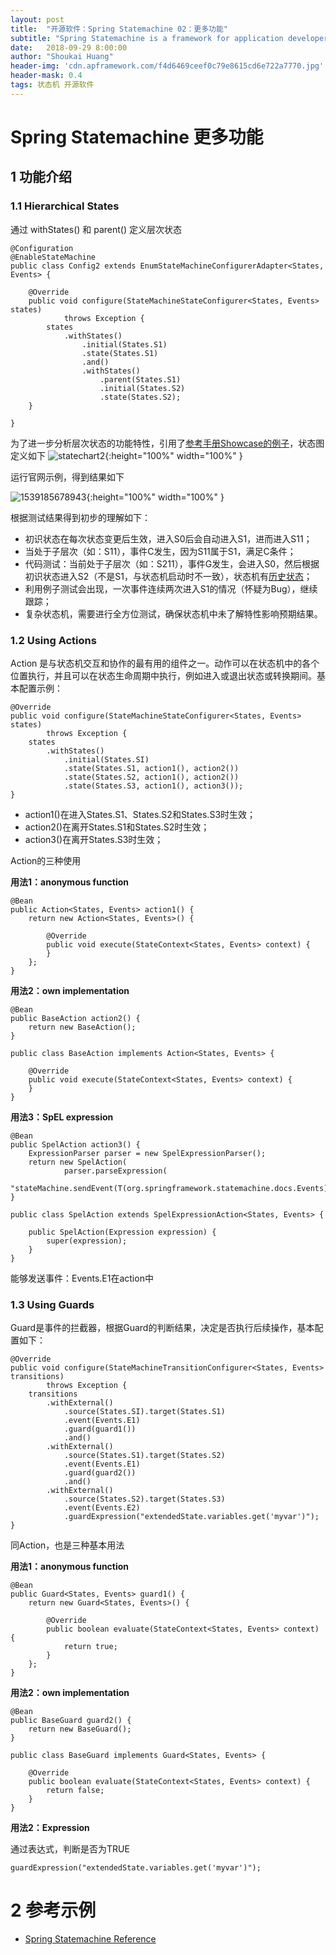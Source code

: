 ```yaml
---
layout: post
title:  "开源软件：Spring Statemachine 02：更多功能"
subtitle: "Spring Statemachine is a framework for application developers to use state machine concepts with Spring applications."
date:   2018-09-29 8:00:00
author: "Shoukai Huang"
header-img: 'cdn.apframework.com/f4d6469ceef0c79e8615cd6e722a7770.jpg'
header-mask: 0.4
tags: 状态机 开源软件
---
```

# Spring Statemachine 更多功能

## 1 功能介绍

### 1.1 Hierarchical States

通过 withStates() 和 parent() 定义层次状态

```
@Configuration
@EnableStateMachine
public class Config2 extends EnumStateMachineConfigurerAdapter<States, Events> {

    @Override
    public void configure(StateMachineStateConfigurer<States, Events> states)
            throws Exception {
        states
            .withStates()
                .initial(States.S1)
                .state(States.S1)
                .and()
                .withStates()
                    .parent(States.S1)
                    .initial(States.S2)
                    .state(States.S2);
    }

}
```

为了进一步分析层次状态的功能特性，引用了[参考手册Showcase的例子](https://docs.spring.io/spring-statemachine/docs/2.0.2.RELEASE/reference/htmlsingle/#statemachine-examples-showcase)，状态图定义如下
![statechart2](http://cdn.apframework.com/statechart2.png){:height="100%" width="100%" }

运行官网示例，得到结果如下

![1539185678943](http://cdn.apframework.com/1539185678943.jpg){:height="100%" width="100%" }

根据测试结果得到初步的理解如下：

* 初识状态在每次状态变更后生效，进入S0后会自动进入S1，进而进入S11；
* 当处于子层次（如：S11），事件C发生，因为S11属于S1，满足C条件；
* 代码测试：当前处于子层次（如：S211），事件G发生，会进入S0，然后根据初识状态进入S2（不是S1，与状态机启动时不一致），状态机有[历史状态](https://docs.spring.io/spring-statemachine/docs/2.0.2.RELEASE/reference/htmlsingle/#history-state)；
* 利用例子测试会出现，一次事件连续两次进入S1的情况（怀疑为Bug），继续跟踪；
* 复杂状态机，需要进行全方位测试，确保状态机中未了解特性影响预期结果。

### 1.2 Using Actions

Action 是与状态机交互和协作的最有用的组件之一。动作可以在状态机中的各个位置执行，并且可以在状态生命周期中执行，例如进入或退出状态或转换期间。基本配置示例：

```
@Override
public void configure(StateMachineStateConfigurer<States, Events> states)
        throws Exception {
    states
        .withStates()
            .initial(States.SI)
            .state(States.S1, action1(), action2())
            .state(States.S2, action1(), action2())
            .state(States.S3, action1(), action3());
}
```

* action1()在进入States.S1、States.S2和States.S3时生效；
* action2()在离开States.S1和States.S2时生效；
* action3()在离开States.S3时生效；

Action的三种使用

**用法1：anonymous function**

```
@Bean
public Action<States, Events> action1() {
    return new Action<States, Events>() {

        @Override
        public void execute(StateContext<States, Events> context) {
        }
    };
}
```

**用法2：own implementation**

```
@Bean
public BaseAction action2() {
    return new BaseAction();
}

public class BaseAction implements Action<States, Events> {

    @Override
    public void execute(StateContext<States, Events> context) {
    }
}

```

**用法3：SpEL expression**

```
@Bean
public SpelAction action3() {
    ExpressionParser parser = new SpelExpressionParser();
    return new SpelAction(
            parser.parseExpression(
                    "stateMachine.sendEvent(T(org.springframework.statemachine.docs.Events).E1)"));
}

public class SpelAction extends SpelExpressionAction<States, Events> {

    public SpelAction(Expression expression) {
        super(expression);
    }
}
```
能够发送事件：Events.E1在action中


### 1.3 Using Guards

Guard是事件的拦截器，根据Guard的判断结果，决定是否执行后续操作，基本配置如下：

```
@Override
public void configure(StateMachineTransitionConfigurer<States, Events> transitions)
        throws Exception {
    transitions
        .withExternal()
            .source(States.SI).target(States.S1)
            .event(Events.E1)
            .guard(guard1())
            .and()
        .withExternal()
            .source(States.S1).target(States.S2)
            .event(Events.E1)
            .guard(guard2())
            .and()
        .withExternal()
            .source(States.S2).target(States.S3)
            .event(Events.E2)
            .guardExpression("extendedState.variables.get('myvar')");
}
```

同Action，也是三种基本用法

**用法1：anonymous function**

```
@Bean
public Guard<States, Events> guard1() {
    return new Guard<States, Events>() {

        @Override
        public boolean evaluate(StateContext<States, Events> context) {
            return true;
        }
    };
}
```

**用法2：own implementation**

```
@Bean
public BaseGuard guard2() {
    return new BaseGuard();
}

public class BaseGuard implements Guard<States, Events> {

    @Override
    public boolean evaluate(StateContext<States, Events> context) {
        return false;
    }
}
```

**用法2：Expression**

通过表达式，判断是否为TRUE

```
guardExpression("extendedState.variables.get('myvar')");
```


# 2 参考示例
* [Spring Statemachine Reference](https://docs.spring.io/spring-statemachine/docs/2.0.2.RELEASE/reference/htmlsingle)







